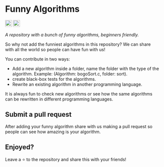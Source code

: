 # Funny Algorithms

[<img src="https://img.shields.io/badge/-Português-brightgreen?style=flat-square&logoColor=white&link=https://github.com/raissonsouto/funnyAlgorithms/blob/main/portuguese.md" height="22" title="Portuguese" />](https://github.com/raissonsouto/funnyAlgorithms/blob/main/portuguese.md)
[<img src="https://img.shields.io/badge/-français-blue?style=flat-square&logoColor=white&link=https://github.com/raissonsouto/funnyAlgorithms/blob/main/french.md" height="22" title="français" />](https://github.com/raissonsouto/funnyAlgorithms/blob/main/french.md)

_A repository with a bunch of funny algorithms, beginners friendly._

So why not add the funniest algorithms in this repository? We can share with all the world so people can have fun with us! 

You can contribute in two ways:

- Add a new algorithm inside a folder, name the folder with the type of the algorithm. Example: (Algorithm: bogoSort.c, folder: sort).
- create black-box tests for the algorithms.
- Rewrite an existing algorithm in another programming language.

It is always fun to check new algorithms or see how the same algorithms can be rewritten in different programming languages.

## Submit a pull request

After adding your funny algorithm share with us making a pull request so people can see how amazing is your algorithm.

## Enjoyed? 

Leave a :star: to the repository and share this with your friends!
